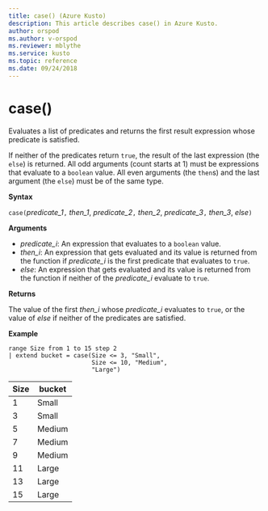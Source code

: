 ```yaml
---
title: case() (Azure Kusto)
description: This article describes case() in Azure Kusto.
author: orspod
ms.author: v-orspod
ms.reviewer: mblythe
ms.service: kusto
ms.topic: reference
ms.date: 09/24/2018
---
```

# case()

Evaluates a list of predicates and returns the first result expression whose predicate is satisfied.

If neither of the predicates return `true`, the result of the last expression (the `else`) is returned.
All odd arguments (count starts at 1) must be expressions that evaluate to a  `boolean` value.
All even arguments (the `then`s) and the last argument (the `else`) must be of the same type.

**Syntax**

`case(`*predicate_1*`,` *then_1*,
       *predicate_2*`,` *then_2*,
       *predicate_3*`,` *then_3*,
       *else*`)`

**Arguments**

* *predicate_i*: An expression that evaluates to a `boolean` value.
* *then_i*: An expression that gets evaluated and its value is returned from the function if *predicate_i* is the first predicate that evaluates to `true`.
* *else*: An expression that gets evaluated and its value is returned from the function if neither of the *predicate_i* evaluate to `true`.

**Returns**

The value of the first *then_i* whose *predicate_i* evaluates to `true`, or the value of *else* if neither of the predicates are satisfied.

**Example**

```kusto
range Size from 1 to 15 step 2
| extend bucket = case(Size <= 3, "Small", 
                       Size <= 10, "Medium", 
                       "Large")
```

|Size|bucket|
|---|---|
|1|Small|
|3|Small|
|5|Medium|
|7|Medium|
|9|Medium|
|11|Large|
|13|Large|
|15|Large|
